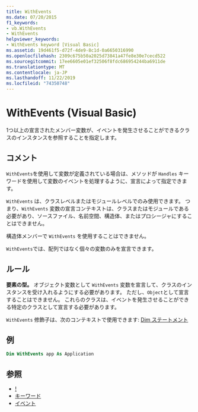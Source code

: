 ```yaml
---
title: WithEvents
ms.date: 07/20/2015
f1_keywords:
- vb.WithEvents
- WithEvents
helpviewer_keywords:
- WithEvents keyword [Visual Basic]
ms.assetid: 19d461f5-d72f-4de9-8c1d-0a6650316990
ms.openlocfilehash: 2309c675b50a2025d73841a47fe8e30e7cecd522
ms.sourcegitcommit: 17ee6605e01ef32506f8fdc686954244ba6911de
ms.translationtype: MT
ms.contentlocale: ja-JP
ms.lasthandoff: 11/22/2019
ms.locfileid: "74350748"
---
```

# <a name="withevents-visual-basic"></a>WithEvents (Visual Basic)
1つ以上の宣言されたメンバー変数が、イベントを発生させることができるクラスのインスタンスを参照することを指定します。

## <a name="remarks"></a>コメント

`WithEvents`を使用して変数が定義されている場合は、メソッドが `Handles` キーワードを使用して変数のイベントを処理するように、宣言によって指定できます。

`WithEvents` は、クラスレベルまたはモジュールレベルでのみ使用できます。 つまり、`WithEvents` 変数の宣言コンテキストは、クラスまたはモジュールである必要があり、ソースファイル、名前空間、構造体、またはプロシージャにすることはできません。

構造体メンバーで `WithEvents` を使用することはできません。

`WithEvents`では、配列ではなく個々の変数のみを宣言できます。

## <a name="rules"></a>ルール

**要素の型。** オブジェクト変数として `WithEvents` 変数を宣言して、クラスのインスタンスを受け入れるようにする必要があります。 ただし、`Object`として宣言することはできません。 これらのクラスは、イベントを発生させることができる特定のクラスとして宣言する必要があります。

`WithEvents` 修飾子は、次のコンテキストで使用できます: [Dim ステートメント](../../../visual-basic/language-reference/statements/dim-statement.md)

## <a name="example"></a>例

```vb
Dim WithEvents app As Application
```

## <a name="see-also"></a>参照

- [!](../../../visual-basic/language-reference/statements/handles-clause.md)
- [キーワード](../../../visual-basic/language-reference/keywords/index.md)
- [イベント](../../../visual-basic/programming-guide/language-features/events/index.md)

